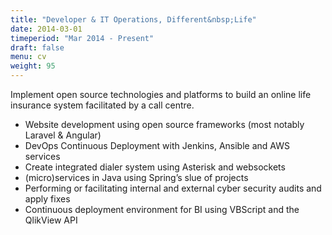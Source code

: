 ```yaml
---
title: "Developer & IT Operations, Different&nbsp;Life"
date: 2014-03-01
timeperiod: "Mar 2014 - Present"
draft: false
menu: cv
weight: 95
---
```


Implement open source technologies and platforms to build an online life insurance system facilitated by a call centre.
<!--more-->
- Website development using open source frameworks (most notably Laravel & Angular)
- DevOps Continuous Deployment with Jenkins, Ansible and AWS services
- Create integrated dialer system using Asterisk and websockets
- (micro)services in Java using Spring’s slue of projects
- Performing or facilitating internal and external cyber security audits and apply fixes
- Continuous deployment environment for BI using VBScript and the QlikView API
